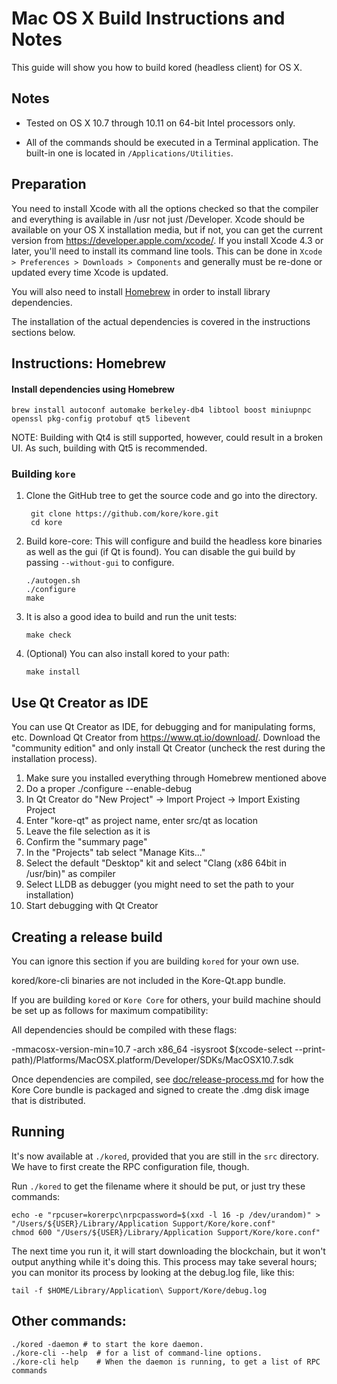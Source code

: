 Mac OS X Build Instructions and Notes
====================================
This guide will show you how to build kored (headless client) for OS X.

Notes
-----

* Tested on OS X 10.7 through 10.11 on 64-bit Intel processors only.

* All of the commands should be executed in a Terminal application. The
built-in one is located in `/Applications/Utilities`.

Preparation
-----------

You need to install Xcode with all the options checked so that the compiler
and everything is available in /usr not just /Developer. Xcode should be
available on your OS X installation media, but if not, you can get the
current version from https://developer.apple.com/xcode/. If you install
Xcode 4.3 or later, you'll need to install its command line tools. This can
be done in `Xcode > Preferences > Downloads > Components` and generally must
be re-done or updated every time Xcode is updated.

You will also need to install [Homebrew](http://brew.sh) in order to install library
dependencies.

The installation of the actual dependencies is covered in the instructions
sections below.

Instructions: Homebrew
----------------------

#### Install dependencies using Homebrew

    brew install autoconf automake berkeley-db4 libtool boost miniupnpc openssl pkg-config protobuf qt5 libevent

NOTE: Building with Qt4 is still supported, however, could result in a broken UI. As such, building with Qt5 is recommended.

### Building `kore`

1. Clone the GitHub tree to get the source code and go into the directory.

        git clone https://github.com/kore/kore.git
        cd kore

2.  Build kore-core:
    This will configure and build the headless kore binaries as well as the gui (if Qt is found).
    You can disable the gui build by passing `--without-gui` to configure.

        ./autogen.sh
        ./configure
        make

3.  It is also a good idea to build and run the unit tests:

        make check

4.  (Optional) You can also install kored to your path:

        make install

Use Qt Creator as IDE
------------------------
You can use Qt Creator as IDE, for debugging and for manipulating forms, etc.
Download Qt Creator from https://www.qt.io/download/. Download the "community edition" and only install Qt Creator (uncheck the rest during the installation process).

1. Make sure you installed everything through Homebrew mentioned above
2. Do a proper ./configure --enable-debug
3. In Qt Creator do "New Project" -> Import Project -> Import Existing Project
4. Enter "kore-qt" as project name, enter src/qt as location
5. Leave the file selection as it is
6. Confirm the "summary page"
7. In the "Projects" tab select "Manage Kits..."
8. Select the default "Desktop" kit and select "Clang (x86 64bit in /usr/bin)" as compiler
9. Select LLDB as debugger (you might need to set the path to your installation)
10. Start debugging with Qt Creator

Creating a release build
------------------------
You can ignore this section if you are building `kored` for your own use.

kored/kore-cli binaries are not included in the Kore-Qt.app bundle.

If you are building `kored` or `Kore Core` for others, your build machine should be set up
as follows for maximum compatibility:

All dependencies should be compiled with these flags:

 -mmacosx-version-min=10.7
 -arch x86_64
 -isysroot $(xcode-select --print-path)/Platforms/MacOSX.platform/Developer/SDKs/MacOSX10.7.sdk

Once dependencies are compiled, see [doc/release-process.md](release-process.md) for how the Kore Core
bundle is packaged and signed to create the .dmg disk image that is distributed.

Running
-------

It's now available at `./kored`, provided that you are still in the `src`
directory. We have to first create the RPC configuration file, though.

Run `./kored` to get the filename where it should be put, or just try these
commands:

    echo -e "rpcuser=korerpc\nrpcpassword=$(xxd -l 16 -p /dev/urandom)" > "/Users/${USER}/Library/Application Support/Kore/kore.conf"
    chmod 600 "/Users/${USER}/Library/Application Support/Kore/kore.conf"

The next time you run it, it will start downloading the blockchain, but it won't
output anything while it's doing this. This process may take several hours;
you can monitor its process by looking at the debug.log file, like this:

    tail -f $HOME/Library/Application\ Support/Kore/debug.log

Other commands:
-------

    ./kored -daemon # to start the kore daemon.
    ./kore-cli --help  # for a list of command-line options.
    ./kore-cli help    # When the daemon is running, to get a list of RPC commands

